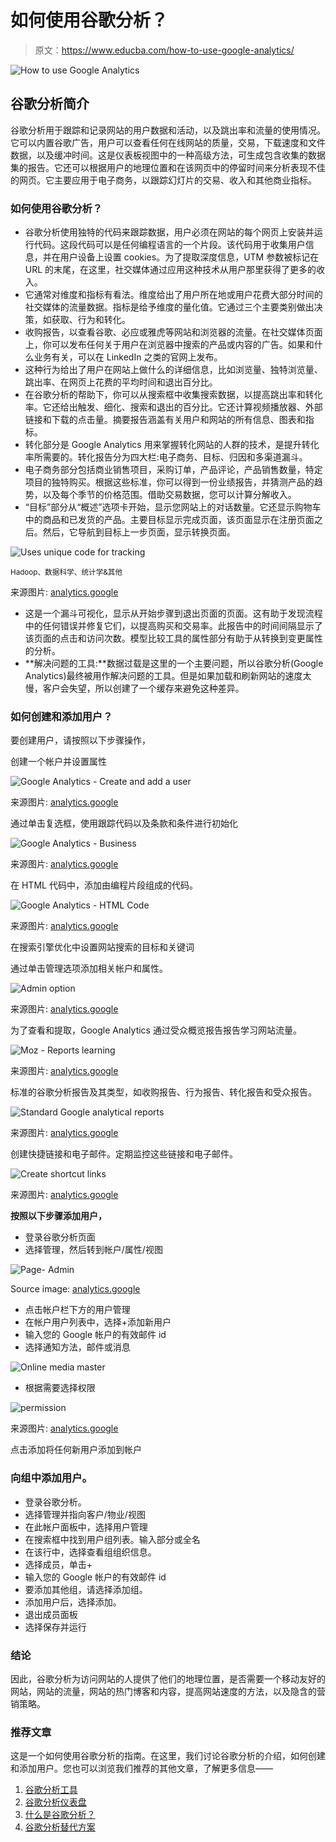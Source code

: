 # 如何使用谷歌分析？

> 原文：<https://www.educba.com/how-to-use-google-analytics/>

![How to use Google Analytics](img/eb38b465988d20a7b96ab3103bc2711b.png)



## 谷歌分析简介

谷歌分析用于跟踪和记录网站的用户数据和活动，以及跳出率和流量的使用情况。它可以内置谷歌广告，用户可以查看任何在线网站的质量，交易，下载速度和文件数据，以及缓冲时间。这是仪表板视图中的一种高级方法，可生成包含收集的数据集的报告。它还可以根据用户的地理位置和在该网页中的停留时间来分析表现不佳的网页。它主要应用于电子商务，以跟踪幻灯片的交易、收入和其他商业指标。

### 如何使用谷歌分析？

*   谷歌分析使用独特的代码来跟踪数据，用户必须在网站的每个网页上安装并运行代码。这段代码可以是任何编程语言的一个片段。该代码用于收集用户信息，并在用户设备上设置 cookies。为了提取深度信息，UTM 参数被标记在 URL 的末尾，在这里，社交媒体通过应用这种技术从用户那里获得了更多的收入。
*   它通常对维度和指标有看法。维度给出了用户所在地或用户花费大部分时间的社交媒体的流量数据。指标是给予维度的量化值。它通过三个主要类别做出决策，如获取、行为和转化。
*   收购报告，以查看谷歌、必应或雅虎等网站和浏览器的流量。在社交媒体页面上，你可以发布任何关于用户在浏览器中搜索的产品或内容的广告。如果和什么业务有关，可以在 LinkedIn 之类的官网上发布。
*   这种行为给出了用户在网站上做什么的详细信息，比如浏览量、独特浏览量、跳出率、在网页上花费的平均时间和退出百分比。
*   在谷歌分析的帮助下，你可以从搜索框中收集搜索数据，以提高跳出率和转化率。它还给出触发、细化、搜索和退出的百分比。它还计算视频播放器、外部链接和下载的点击量。摘要报告涵盖有关用户和网站的所有信息、图表和指标。
*   转化部分是 Google Analytics 用来掌握转化网站的人群的技术，是提升转化率所需要的。转化报告分为四大栏:电子商务、目标、归因和多渠道漏斗。
*   电子商务部分包括商业销售项目，采购订单，产品评论，产品销售数量，特定项目的独特购买。根据这些标准，你可以得到一份业绩报告，并猜测产品的趋势，以及每个季节的价格范围。借助交易数据，您可以计算分解收入。
*   “目标”部分从“概述”选项卡开始，显示您网站上的对话数量。它还显示购物车中的商品和已发货的产品。主要目标显示完成页面，该页面显示在注册页面之后。然后，它导航到目标上一步页面，显示转换页面。

![Uses unique code for tracking](img/d82717dd5f7b78949c836f52095a27c5.png)



<small>Hadoop、数据科学、统计学&其他</small>

来源图片: [analytics.google](https://analytics.google.com/analytics/web/)

*   这是一个漏斗可视化，显示从开始步骤到退出页面的页面。这有助于发现流程中的任何错误并修复它们，以提高购买和交易率。此报告中的时间间隔显示了该页面的点击和访问次数。模型比较工具的属性部分有助于从转换到变更属性的分析。
*   **解决问题的工具:**数据过载是这里的一个主要问题，所以谷歌分析(Google Analytics)最终被用作解决问题的工具。但是如果加载和刷新网站的速度太慢，客户会失望，所以创建了一个缓存来避免这种差异。

### 如何创建和添加用户？

要创建用户，请按照以下步骤操作，

创建一个帐户并设置属性

![Google Analytics - Create and add a user](img/f3319112c47be3e68d07c8ccf4d177c9.png)



来源图片: [analytics.google](https://analytics.google.com/analytics/web/)

通过单击复选框，使用跟踪代码以及条款和条件进行初始化

![Google Analytics - Business](img/84788668790f68b70fa503c732907994.png)



来源图片: [analytics.google](https://analytics.google.com/analytics/web/)

在 HTML 代码中，添加由编程片段组成的代码。

![Google Analytics - HTML Code](img/eed51e97d2f7d2f53e9f982cf1d919d7.png)



来源图片: [analytics.google](https://analytics.google.com/analytics/web/)

在搜索引擎优化中设置网站搜索的目标和关键词

通过单击管理选项添加相关帐户和属性。

![Admin option](img/30d1ec15296ae7cf1d45a6eec7438086.png)



来源图片: [analytics.google](https://analytics.google.com/analytics/web/)

为了查看和提取，Google Analytics 通过受众概览报告报告学习网站流量。

![Moz - Reports learning](img/78c9186245e6fbd4b66c8ab67b6f74fd.png)



来源图片: [analytics.google](https://analytics.google.com/analytics/web/)

标准的谷歌分析报告及其类型，如收购报告、行为报告、转化报告和受众报告。

![Standard Google analytical reports](img/249eccaf0301c588e56de05b09100343.png)



来源图片: [analytics.google](https://analytics.google.com/analytics/web/)

创建快捷链接和电子邮件。定期监控这些链接和电子邮件。

![Create shortcut links ](img/54e7db305f8addb73e9b4e641af77615.png)



来源图片: [analytics.google](https://analytics.google.com/analytics/web/)

**按照以下步骤添加用户，**

*   登录谷歌分析页面
*   选择管理，然后转到帐户/属性/视图

![Page- Admin](img/7b1883b0f571a813ae4623fa8f20ba27.png)



Source image: [analytics.google](https://analytics.google.com/analytics/web/)

*   点击帐户栏下方的用户管理
*   在帐户用户列表中，选择+添加新用户
*   输入您的 Google 帐户的有效邮件 id
*   选择通知方法，邮件或消息

![Online media master](img/a2109f4fd984b91eb1209feb18cb0a44.png)



*   根据需要选择权限

![permission ](img/0a8c8102945e7fb04e910b46c3ff18ab.png)



来源图片: [analytics.google](https://analytics.google.com/analytics/web/)

点击添加将任何新用户添加到帐户

### 向组中添加用户。

*   登录谷歌分析。
*   选择管理并指向客户/物业/视图
*   在此帐户面板中，选择用户管理
*   在搜索框中找到用户组列表。输入部分或全名
*   在该行中，选择查看组组织信息。
*   选择成员，单击+
*   输入您的 Google 帐户的有效邮件 id
*   要添加其他组，请选择添加组。
*   添加用户后，选择添加。
*   退出成员面板
*   选择保存并运行

### 结论

因此，谷歌分析为访问网站的人提供了他们的地理位置，是否需要一个移动友好的网站，网站的流量，网站的热门博客和内容，提高网站速度的方法，以及隐含的营销策略。

### 推荐文章

这是一个如何使用谷歌分析的指南。在这里，我们讨论谷歌分析的介绍，如何创建和添加用户。您也可以浏览我们推荐的其他文章，了解更多信息——

1.  [谷歌分析工具](https://www.educba.com/google-analytics-tools/)
2.  [谷歌分析仪表盘](https://www.educba.com/google-analytics-dashboards/)
3.  [什么是谷歌分析？](https://www.educba.com/what-is-google-analytics/)
4.  [谷歌分析替代方案](https://www.educba.com/google-analytics-alternatives/)






